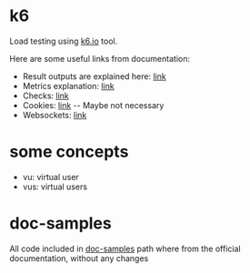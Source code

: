 # k6

Load testing using [k6.io](https://k6.io/) tool.

Here are some useful links from documentation:
- Result outputs are explained here: [link](https://k6.io/docs/getting-started/results-output/)
- Metrics explanation: [link](https://k6.io/docs/using-k6/metrics/)
- Checks: [link](https://k6.io/docs/using-k6/checks/)
- Cookies: [link](https://k6.io/docs/using-k6/cookies/) -- Maybe not necessary
- Websockets: [link](https://k6.io/docs/using-k6/protocols/websockets/)


# some concepts

- vu: virtual user
- vus: virtual users

# doc-samples

All code included in [doc-samples](./doc-samples) path where from the official documentation, without any changes
